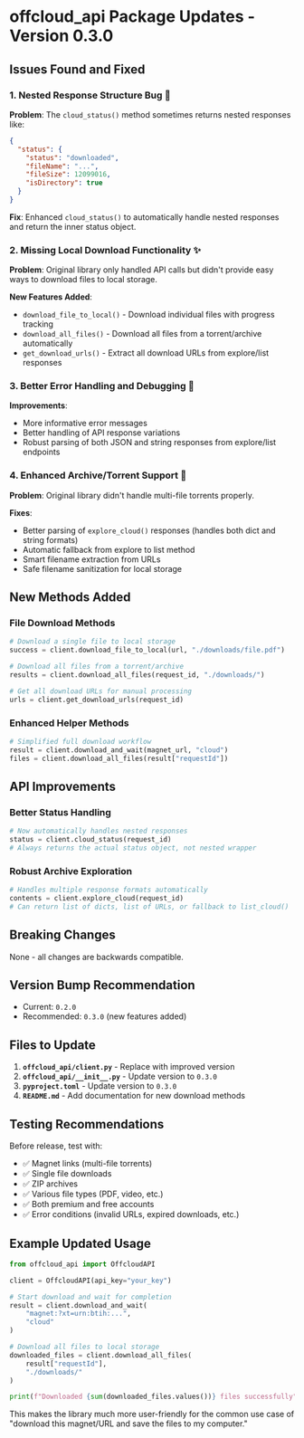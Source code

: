 # offcloud_api Package Updates - Version 0.3.0

## Issues Found and Fixed

### 1. **Nested Response Structure Bug** 🐛
**Problem**: The `cloud_status()` method sometimes returns nested responses like:
```json
{
  "status": {
    "status": "downloaded",
    "fileName": "...",
    "fileSize": 12099016,
    "isDirectory": true
  }
}
```

**Fix**: Enhanced `cloud_status()` to automatically handle nested responses and return the inner status object.

### 2. **Missing Local Download Functionality** ✨
**Problem**: Original library only handled API calls but didn't provide easy ways to download files to local storage.

**New Features Added**:
- `download_file_to_local()` - Download individual files with progress tracking
- `download_all_files()` - Download all files from a torrent/archive automatically  
- `get_download_urls()` - Extract all download URLs from explore/list responses

### 3. **Better Error Handling and Debugging** 🔧
**Improvements**:
- More informative error messages
- Better handling of API response variations
- Robust parsing of both JSON and string responses from explore/list endpoints

### 4. **Enhanced Archive/Torrent Support** 📁
**Problem**: Original library didn't handle multi-file torrents properly.

**Fixes**:
- Better parsing of `explore_cloud()` responses (handles both dict and string formats)
- Automatic fallback from explore to list method
- Smart filename extraction from URLs
- Safe filename sanitization for local storage

## New Methods Added

### File Download Methods
```python
# Download a single file to local storage
success = client.download_file_to_local(url, "./downloads/file.pdf")

# Download all files from a torrent/archive
results = client.download_all_files(request_id, "./downloads/")

# Get all download URLs for manual processing  
urls = client.get_download_urls(request_id)
```

### Enhanced Helper Methods
```python
# Simplified full download workflow
result = client.download_and_wait(magnet_url, "cloud")
files = client.download_all_files(result["requestId"])
```

## API Improvements

### Better Status Handling
```python
# Now automatically handles nested responses
status = client.cloud_status(request_id)
# Always returns the actual status object, not nested wrapper
```

### Robust Archive Exploration
```python
# Handles multiple response formats automatically
contents = client.explore_cloud(request_id)
# Can return list of dicts, list of URLs, or fallback to list_cloud()
```

## Breaking Changes
None - all changes are backwards compatible.

## Version Bump Recommendation
- Current: `0.2.0`
- Recommended: `0.3.0` (new features added)

## Files to Update

1. **`offcloud_api/client.py`** - Replace with improved version
2. **`offcloud_api/__init__.py`** - Update version to `0.3.0`
3. **`pyproject.toml`** - Update version to `0.3.0`
4. **`README.md`** - Add documentation for new download methods

## Testing Recommendations

Before release, test with:
- ✅ Magnet links (multi-file torrents)
- ✅ Single file downloads
- ✅ ZIP archives
- ✅ Various file types (PDF, video, etc.)
- ✅ Both premium and free accounts
- ✅ Error conditions (invalid URLs, expired downloads, etc.)

## Example Updated Usage

```python
from offcloud_api import OffcloudAPI

client = OffcloudAPI(api_key="your_key")

# Start download and wait for completion
result = client.download_and_wait(
    "magnet:?xt=urn:btih:...", 
    "cloud"
)

# Download all files to local storage
downloaded_files = client.download_all_files(
    result["requestId"], 
    "./downloads/"
)

print(f"Downloaded {sum(downloaded_files.values())} files successfully")
```

This makes the library much more user-friendly for the common use case of "download this magnet/URL and save the files to my computer."
